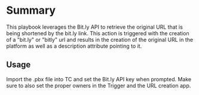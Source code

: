 # Summary

This playbook leverages the Bit.ly API to retrieve the original URL that is being shortened by the bit.ly link. This action is triggered with the creation of a "bit.ly" or "bitly" url and results in the creation of the original URL in the platform as well as a description attribute pointing to it.

## Usage

Import the .pbx file into TC and set the Bit.ly API key when prompted. Make sure to also set the proper owners in the Trigger and the URL creation app.

